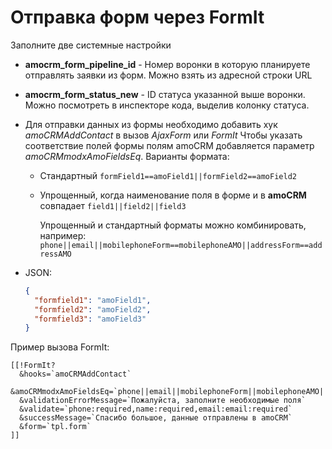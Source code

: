 # Отправка форм через FormIt

Заполните две системные настройки

- **amocrm_form_pipeline_id** - Номер воронки в которую планируете отправлять заявки из форм. Можно взять из адресной строки URL
- **amocrm_form_status_new** - ID статуса указанной выше воронки.  Можно посмотреть в инспекторе кода, выделив колонку статуса.
- Для отправки данных из формы необходимо добавить хук _amoCRMAddContact_ в вызов _AjaxForm_ или _FormIt_
    Чтобы указать соответствие полей формы полям amoCRM добавляется параметр _amoCRMmodxAmoFieldsEq_.
    Варианты формата:
    - Стандартный `formField1==amoField1||formField2==amoField2`
    - Упрощенный, когда наименование поля в форме и в **amoCRM** совпадает `field1||field2||field3`

      Упрощенный и стандартный форматы можно комбинировать, например: `phone||email||mobilephoneForm==mobilephoneAMO||addressForm==addressAMO`
- JSON:

    ```json
    {
      "formfield1": "amoField1",
      "formfield2": "amoField2",
      "formfield3": "amoField3"
    }
    ```

Пример вызова FormIt:

```modx
[[!FormIt?
  &hooks=`amoCRMAddContact`
  &amoCRMmodxAmoFieldsEq=`phone||email||mobilephoneForm||mobilephoneAMO||addressForm==addressAMO`
  &validationErrorMessage=`Пожалуйста, заполните необходимые поля`
  &validate=`phone:required,name:required,email:email:required`
  &successMessage=`Спасибо большое, данные отправлены в amoCRM`
  &form=`tpl.form`
]]
```
